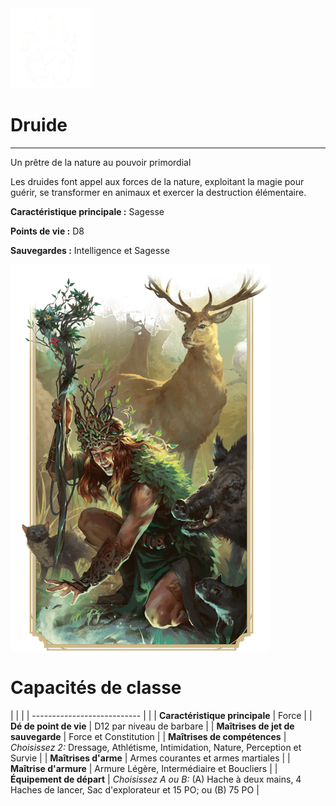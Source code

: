 <div class="icon-container">
  <img src="_media/classes/druide.png" alt="Druide" class="icon-title" data-no-zoom />

# Druide <!-- {docsify-ignore} -->

</div>

---

<div class="bloc-pres">
<div class="bloc-texte">
  <div class="pres">
    <p>Un prêtre de la nature au pouvoir primordial</p>
  </div>
  <div class="texte">
    <p>Les druides font appel aux forces de la nature, exploitant la magie pour guérir, se transformer en animaux et exercer la destruction élémentaire.</p>
    <div class="summary">
      <p><strong>Caractéristique principale :</strong> Sagesse</p>
      <p><strong>Points de vie :</strong> D8</p>
      <p><strong>Sauvegardes :</strong> Intelligence et Sagesse</p>
    </div>
  </div>
  </div>
  <img src="_media/classes/pres-druide.png" alt="Druide" class="img-pres" data-no-zoom />
</div>

# Capacités de classe
| | |
| --------------------------- | |
| **Caractéristique principale** | Force |
| **Dé de point de vie** | D12 par niveau de barbare |
| **Maîtrises de jet de sauvegarde** | Force et Constitution |
| **Maîtrises de compétences** | *Choisissez 2:* Dressage, Athlétisme, Intimidation, Nature, Perception et Survie |
| **Maîtrises d'arme** | Armes courantes et armes martiales |
| **Maîtrise d'armure** | Armure Légère, Intermédiaire et Boucliers |
| **Équipement de départ** | *Choisissez A ou B:* (A) Hache à deux mains, 4 Haches de lancer, Sac d'explorateur et 15 PO; ou (B) 75 PO |
